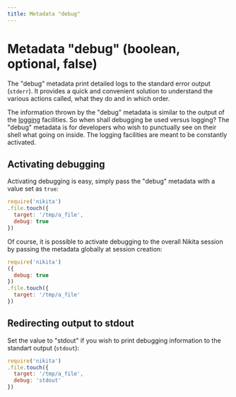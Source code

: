 ```yaml
---
title: Metadata "debug"
---
```


# Metadata "debug" (boolean, optional, false)

The "debug" metadata print detailed logs to the standard error output (`stderr`). It provides a quick and convenient solution to understand the various actions called, what they do and in which order.

The information thrown by the "debug" metadata is similar to the output of the [logging](/usages/loging_debugging/) facilities. So when shall debugging be used versus logging? The "debug" metadata is for developers who wish to punctually see on their shell what going on inside. The logging facilities are meant to be constantly activated.

## Activating debugging

Activating debugging is easy, simply pass the "debug" metadata with a value set as `true`:

```js
require('nikita')
.file.touch({
  target: '/tmp/a_file',
  debug: true
})
```

Of course, it is possible to activate debugging to the overall Nikita session by passing the metadata globally at session creation:

```js
require('nikita')
({
  debug: true
})
.file.touch({
  target: '/tmp/a_file'
})
```

## Redirecting output to stdout

Set the value to "stdout" if you wish to print debugging information to the standart output (`stdout`):

```js
require('nikita')
.file.touch({
  target: '/tmp/a_file',
  debug: 'stdout'
})
```
